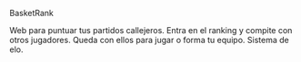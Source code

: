 BasketRank

Web para puntuar tus partidos callejeros.
Entra en el ranking y compite con otros jugadores.
Queda con ellos para jugar o forma tu equipo.
Sistema de elo.
